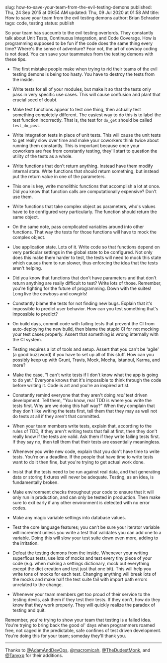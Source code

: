 slug: how-to-save-your-team-from-the-evil-testing-demons
published: Thu, 24 Sep 2015 at 09:54 AM
updated: Thu, 09 Jul 2020 at 01:58 AM
title: How to save your team from the evil testing demons
author: Brian Schrader
tags: code, testing
status: publish

So your team has succumb to the evil testing overlords. They constantly talk 
about Unit Tests, Continuous Integration, and Code Coverage. How is programming 
supposed to be fun if the code does the same thing every time? Where's the 
sense of adventure? Fear not, the art of cowboy coding is not dead. You can 
save your teammates from the testing demons with these tips. 

- The first mistake people make when trying to rid their teams of the evil
  testing demons is being too hasty. You have to destroy the tests from the
  inside. 

- Write tests for all of your modules, but make it so that the tests only
  pass in very specific use cases. This will cause confusion and plant that
  crucial seed of doubt.

- Make test functions appear to test one thing, then actually test something
  completely different. The easiest way to do this is to label the test function 
  incorrectly. That is, the test for `do_get` should be called `test_do_post`. 

- Write integration tests in place of unit tests. This will cause the unit
  tests to get really slow over time and make your coworkers think twice about
  running them constantly. This is important because once your coworkers are
  free from constantly testing, they'll start to question the utility of the
  tests as a whole.

- Write functions that don't return anything. Instead have them modify internal
  state. Write functions that should return something, but instead put the
  return value in one of the parameters.

- This one is key, write monolithic functions that accomplish a lot at once.
  Did you know that function calls are computationally expensive? Don't use
  them.

- Write functions that take complex object as parameters, who's values have to
  be configured very particularly. The function should return the same object.

- On the same note, pass complicated variables around into other functions.
  That way the tests for those functions will have to mock the complex object.

- Use application state. Lots of it. Write code so that functions depend on
  very particular settings in the global state to be configured. Not only does
  this make them harder to test, the tests will need to mock this state which
  causes them to run slower, thus enforcing the idea that the tests aren't
  helping.

- Did you know that functions that don't have parameters and that don't return
  anything are really difficult to test? Write lots of those. Remember, you're
  fighting for the future of programming. Down with the suites! Long live the
  cowboys and cowgirls!

- Constantly blame the tests for not finding new bugs. Explain that it's
  impossible to predict user behavior. How can you test something that's
  impossible to predict?

- On build days, commit code with failing tests that prevent the CI from
  auto-deploying the new build, then blame the stupid CI for not mocking your 
  test cases properly. Assert that something is wrong internally with the CI
  system.  

- Testing requires a lot of tools and setup. Assert that you can't be 'agile' 
  (a good buzzword) if you have to set up all of this stuff. How can you
  possibly keep up with Grunt, Travis, Mock, Mocha, Istanbul, Karma, and more?

- Make the case, "I can't write tests if I don't know what the app is going to
  do yet." Everyone knows that it's impossible to think through the code before
  writing it. Code is art and you're an inspired artist.

- Constantly remind everyone that they aren't doing *real* test driven
  development. Tell them, "You know, real TDD is where you write the tests
  first. Why are we doing this half way?" When they complain that they don't
  like writing the tests first, tell them that they may as well not do
  tests at all if they aren't that committed.

- When your team members write tests, explain that, according to the rules of
  TDD, if they aren't writing tests that fail at first, then they don't really
  know if the tests are valid. Ask them if they write failing tests first. If
  they say no, then tell them that their tests are essentially meaningless.

- Whenever you write new code, explain that you don't have time to write tests.
  You're on a deadline. If the people that have time to write tests want to do
  it then fine, but you're trying to get actual work done.

- Insist that the tests need to be run against real data, and that generating data
  or storing fixtures will never be adequate. Testing, as an idea, is
  fundamentally broken.

- Make environment checks throughout your code to ensure that it will only run
  in production, and can only be tested in production. Then make sure to exit 
  early if any other environment is detected with no error codes.

- Make any magic variable settings into database values.

- Test the core language features; you can’t be sure your iterator variable
  will increment unless you write a test that validates you can add one to a
  variable. Doing this will slow your test suite down even more, adding to the
  irritation.

- Defeat the testing demons from the inside. Whenever your writing superflous
  tests, use lots of mocks and test every tiny piece of your code (e.g. when 
  making a settings dictionary, mock out everything except the dict creation 
  and test just that one bit). This will help you write tons of mocks for each 
  test. Changing anything will break lots of the mocks and make half the test 
  suite fail with import path errors unrelated to the change. 

- Whenever your team members get too proud of their service to the testing
  devils, ask them if they test their tests. If they don't, how do they know
  that they work properly. They will quickly realize the paradox of testing and
  quit.

Remember, you're trying to show your team that testing is a failed idea. You're
trying to bring back the good ol' days when programmers roamed free, not caged
in the predictable, safe confines of test driven development. You're doing this
for your team; someday they'll thank you.

------------------------

Thanks to [@AdamAndDevOps][a], [@macromicah][b], [@TheDudestMonk][d], and [@Tanyxp][c] for their additions.

[a]: https://twitter.com/AdamAndDevOps
[b]: https://twitter.com/macromicah
[c]: https://twitter.com/tanyxp
[d]: https://twitter.com/TheDudestMonk

